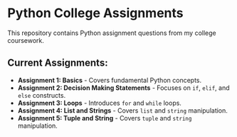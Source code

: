 # Python College Assignments

This repository contains Python assignment questions from my college coursework.

## Current Assignments:
- **Assignment 1: Basics** - Covers fundamental Python concepts.
- **Assignment 2: Decision Making Statements** - Focuses on ` if `, `elif`, and `else` constructs.
- **Assignment 3: Loops** - Introduces `for` and `while` loops.
- **Assignment 4: List and Strings** - Covers `list` and `string` manipulation.
- **Assignment 5: Tuple and String** - Covers `tuple` and `string` manipulation.
